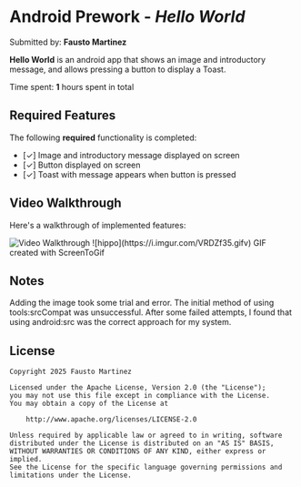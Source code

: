 # Android Prework - *Hello World*

Submitted by: **Fausto Martinez**

**Hello World** is an android app that shows an image and introductory message, and allows pressing a button to display a Toast. 

Time spent: **1** hours spent in total

## Required Features

The following **required** functionality is completed:

* [✓] Image and introductory message displayed on screen
* [✓] Button displayed on screen
* [✓] Toast with message appears when button is pressed 

## Video Walkthrough

Here's a walkthrough of implemented features:

<img src='https://i.imgur.com/VRDZf35.gifv' title='Video Walkthrough' width='' alt='Video Walkthrough' />
![hippo](https://i.imgur.com/VRDZf35.gifv)
<!-- Replace this with whatever GIF tool you used! -->
GIF created with ScreenToGif
<!-- Recommended tools:
[Kap](https://getkap.co/) for macOS
[ScreenToGif](https://www.screentogif.com/) for Windows
[peek](https://github.com/phw/peek) for Linux. -->

## Notes

Adding the image took some trial and error. The initial method of using tools:srcCompat was unsuccessful. After some failed attempts, I found that using android:src was the correct approach for my system.

## License

    Copyright 2025 Fausto Martinez

    Licensed under the Apache License, Version 2.0 (the "License");
    you may not use this file except in compliance with the License.
    You may obtain a copy of the License at

        http://www.apache.org/licenses/LICENSE-2.0

    Unless required by applicable law or agreed to in writing, software
    distributed under the License is distributed on an "AS IS" BASIS,
    WITHOUT WARRANTIES OR CONDITIONS OF ANY KIND, either express or implied.
    See the License for the specific language governing permissions and
    limitations under the License.
